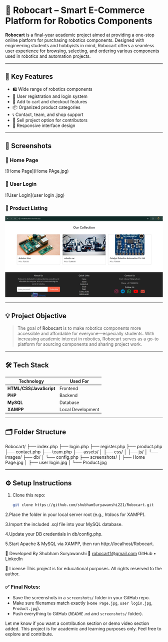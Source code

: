 # 🤖 Robocart – Smart E-Commerce Platform for Robotics Components

**Robocart** is a final-year academic project aimed at providing a one-stop online platform for purchasing robotics components. Designed with engineering students and hobbyists in mind, Robocart offers a seamless user experience for browsing, selecting, and ordering various components used in robotics and automation projects.

---

## 📌 Key Features

- 🛍️ Wide range of robotics components
- 🔐 User registration and login system
- 🛒 Add to cart and checkout features
- 📦 Organized product categories
- 📞 Contact, team, and shop support
- 🧾 Sell project option for contributors
- 📱 Responsive interface design

---

## 📸 Screenshots

### 🔻 Home Page

![Home Page](Home PAge.jpg)

### 🔻 User Login

![User Login](user login .jpg)

### 🔻 Product Listing

![Product Page](Product.jpg)

---

## 💡 Project Objective

> The goal of **Robocart** is to make robotics components more accessible and affordable for everyone—especially students. With increasing academic interest in robotics, Robocart serves as a go-to platform for sourcing components and sharing project work.

---

## 🛠️ Tech Stack

| Technology | Used For |
|------------|-----------|
| **HTML/CSS/JavaScript** | Frontend |
| **PHP** | Backend |
| **MySQL** | Database |
| **XAMPP** | Local Development |

---

## 🗂️ Folder Structure

Robocart/
├── index.php
├── login.php
├── register.php
├── product.php
├── contact.php
├── team.php
├── assets/
│ ├── css/
│ ├── js/
│ └── images/
├── db/
│ └── config.php
├── screenshots/
│ ├── Home Page.jpg
│ ├── user login.jpg
│ └── Product.jpg


---

## ⚙️ Setup Instructions

1. Clone this repo:
   ```bash
   git clone https://github.com/shubhamSuryawanshi221/Robocart.git

2.Place the folder in your local server root (e.g., htdocs for XAMPP).

3.Import the included .sql file into your MySQL database.

4.Update your DB credentials in db/config.php.

5.Start Apache & MySQL via XAMPP, then run http://localhost/Robocart.

👤 Developed By
Shubham Suryawanshi
📧 robocart1@gmail.com
GitHub • LinkedIn

📃 License
This project is for educational purposes. All rights reserved to the author.


### ✅ Final Notes:
- Save the screenshots in a `screenshots/` folder in your GitHub repo.
- Make sure filenames match exactly (`Home Page.jpg`, `user login.jpg`, `Product.jpg`).
- Push everything to GitHub (`README.md` and `screenshots/` folder).

Let me know if you want a contribution section or demo video section added.
This project is for academic and learning purposes only.
Feel free to explore and contribute.
